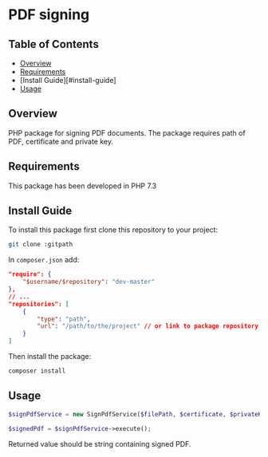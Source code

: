 # PDF signing

## Table of Contents

- [Overview](#overview)
- [Requirements](#requirements)
- [Install Guide][#install-guide]
- [Usage](#usage)

## Overview

PHP package for signing PDF documents. The package requires path of PDF, certificate and private key.

## Requirements

This package has been developed in PHP 7.3

## Install Guide

To install this package first clone this repository to your project:

```bash
git clone :gitpath
```

In `composer.json` add:

```json
"require": {
    "$username/$repository": "dev-master"
},
// ...
"repositories": [
    {
        "type": "path",
        "url": "/path/to/the/project" // or link to package repository
    }
]
```

Then install the package:

```bash
composer install
```



## Usage

```php
$signPdfService = new SignPdfService($filePath, $certificate, $privateKey);

$signedPdf = $signPdfService->execute();
```

Returned value should be string containing signed PDF.

